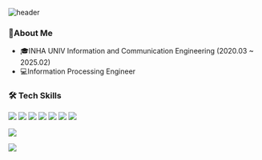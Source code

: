 ![header](https://capsule-render.vercel.app/api?type=slice&color=000000&text=Yi-YongMin&fontColor=fff800&fontSize=90&stroke=757575)

###  🐲About Me
- 🎓INHA UNIV Information and Communication Engineering (2020.03 ~ 2025.02)
- 💻Information Processing Engineer  

### 🛠 Tech Skills
<a target="_blank"><img src="https://img.shields.io/badge/Kotlin-7F52FF?style=for-the-badge&logo=Kotlin&logoColor=white"></a>
<a target="_blank"><img src="https://img.shields.io/badge/java-%23ED8B00.svg?style=for-the-badge&logo=openjdk&logoColor=white"/></a>
<a target="_blank"><img src="https://img.shields.io/badge/Spring-6DB33F?style=for-the-badge&logo=Spring&logoColor=white"/></a>
<a target="_blank"><img src="https://img.shields.io/badge/springboot-6DB33F?style=for-the-badge&logo=springboot&logoColor=white"></a>
<a target="_blank"><img src="https://img.shields.io/badge/JPA-59666C?style=for-the-badge&logo=Hibernate&logoColor=white"/></a>
<a target="_blank"><img src="https://img.shields.io/badge/python-3670A0?style=for-the-badge&logo=python&logoColor=white"/></a>
<a target="_blank"><img src="https://img.shields.io/badge/C++-00599C?style=for-the-badge&logo=Cplusplus&logoColor=white"/></a>

<!--<a target="_blank"><img src="https://img.shields.io/badge/Docker-2496ED?style=for-the-badge&logo=docker&logoColor=white"/></a>-->
<!--<a target="_blank"><img src="https://img.shields.io/badge/kubernetes-%23326ce5.svg?style=for-the-badge&logo=kubernetes&logoColor=white"/></a>-->
<!--<a target="_blank"><img src="https://img.shields.io/badge/AWS-%23FF9900.svg?style=for-the-badge&logo=amazon-aws&logoColor=white"/></a>-->
<a target="_blank"><img src="https://img.shields.io/badge/Github Actions-2088FF?style=for-the-badge&logo=GithubActions&logoColor=white"/></a>

<a target="_blank"><img src="https://img.shields.io/badge/MySQL-4479A1?style=for-the-badge&logo=mysql&logoColor=white"/></a>
   
<!--[![Anurag's GitHub stats](https://github-readme-stats.vercel.app/api?username=Yi-YongMin)](https://github.com/anuraghazra/github-readme-stats)-->


<!--<a href="https://github.com/imysh578"><img align="center" style="height:180px" src="https://github-readme-stats.vercel.app/api/top-langs/?username=Yi-Yongmin&layout=compact&theme=nord&hide_border=true" /></a> -->
<!--  -->

